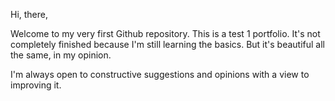 Hi, there,

Welcome to my very first Github repository.
This is a test 1 portfolio.
It's not completely finished because I'm still learning the basics. But it's beautiful all the same, in my opinion.

I'm always open to constructive suggestions and opinions with a view to improving it.
